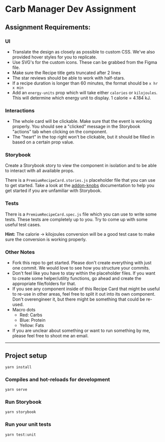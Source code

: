 # Carb Manager Dev Assignment

## Assignment Requirements:

### UI

- Translate the design as closely as possible to custom CSS. We've also provided hover styles for you to replicate.
- Use SVG's for the custom icons. These can be grabbed from the Figma file.
- Make sure the Recipe title gets truncated after 2 lines
- The star reviews should be able to work with half-stars.
- If a recipe duration is longer than 60 minutes, the format should be `x hr x min`
- Add an `energy-units` prop which will take either `calories` or `kilojoules`. This will determine which energy unit to display. 1 calorie = 4.184 kJ.

### Interactions

- The whole card will be clickable. Make sure that the event is working properly. You should see a "clicked" message in the Storybook "actions" tab when clicking on the component.
- The "heart" in the top right won't be clickable, but it should be filled in based on a certain prop value.

### Storybook

Create a Storybook story to view the component in isolation and to be able to interact with all available props.

There is a `PremiumRecipeCard.stories.js` placeholder file that you can use to get started. Take a look at the [addon-knobs](https://www.npmjs.com/package/@storybook/addon-knobs) documentation to help you get started if you are unfamiliar with Storybook.

### Tests

There is a `PremiumRecipeCard.spec.js` file which you can use to write some tests. These tests are completely up to you. Try to come up with some useful test cases.

**Hint:** The calorie -> kilojoules conversion will be a good test case to make sure the conversion is working properly.

### Other Notes

- Fork this repo to get started. Please don't create everything with just one commit. We would love to see how you structure your commits.
- Don't feel like you have to stay within the placeholder files.  If you want to create some helper/utility functions, go ahead and create the appropriate file/folders for that. 
- If you see any component inside of this Recipe Card that might be useful to re-use in other areas, feel free to split it out into its own component. Don't overengineer it, but there might be something that could be re-used.
- Macro dots
  - Red: Carbs
  - Blue: Protein
  - Yellow: Fats
- If you are unclear about something or want to run something by me, please feel free to shoot me an email.

---

## Project setup

```
yarn install
```

### Compiles and hot-reloads for development

```
yarn serve
```

### Run Storybook

```
yarn storybook
```

### Run your unit tests

```
yarn test:unit
```
